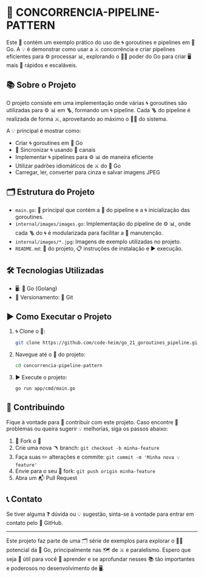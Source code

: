 
# 🐹 CONCORRENCIA-PIPELINE-PATTERN

Este 📁 contém um exemplo prático do uso de 🌀 goroutines e pipelines em 🐹 Go. A 💡 é demonstrar como usar a ⚔️ concorrência e criar pipelines eficientes para ⚙️ processar 📊, explorando o 🏋️‍♂️ poder do Go para criar 🖥️ mais 🚀 rápidos e escaláveis.

## 📚 Sobre o Projeto

O projeto consiste em uma implementação onde várias 🌀 goroutines são utilizadas para ⚙️ 📊 em 🪜, formando um 🌀 pipeline. Cada 🪜 do pipeline é realizada de forma ⚔️, aproveitando ao máximo o 🏋️‍♂️ do sistema.

A 💡 principal é mostrar como:
- Criar 🌀 goroutines em 🐹 Go
- 🔄 Sincronizar 🌀 usando 📨 canais
- Implementar 🌀 pipelines para ⚙️ 📊 de maneira eficiente
- Utilizar padrões idiomáticos de ⚔️ do 🐹 Go
- Carregar, ler, converter para cinza e salvar imagens JPEG 

## 🗂️ Estrutura do Projeto

- `main.go`: 📄 principal que contém a 🔧 do pipeline e a 🌀 inicialização das goroutines.
- `internal/images/images.go`: Implementação do pipeline de ⚙️ 📊, onde cada 🪜 do 🌀 é modularizada para facilitar a 🔧 manutenção.
- `internal/images/*.jpg`: Imagens de exemplo utilizadas no projeto.
- `README.md`: 📄 do projeto, 📋 instruções de instalação e ▶️ execução.

## 🛠️ Tecnologias Utilizadas

- 🖥️: 🐹 Go (Golang)
- 📁 Versionamento: 🐙 Git

## ▶️ Como Executar o Projeto

1. 🌀 Clone o 📁:
   ```sh
   git clone https://github.com/code-heim/go_21_goroutines_pipeline.git
   ```

2. Navegue até o 📁 do projeto:
   ```sh
   cd concorrencia-pipeline-pattern
   ```

3. ▶️ Execute o projeto:
   ```sh
   go run app/cmd/main.go
   ```

## 🤝 Contribuindo

Fique à vontade para 🤲 contribuir com este projeto. Caso encontre 🐞 problemas ou queira sugerir 💡 melhorias, siga os passos abaixo:

1. 🍴 Fork o 📁
2. Crie uma nova 🪃 branch: `git checkout -b minha-feature`
3. Faça suas ✏️ alterações e commite: `git commit -m 'Minha nova 💡 feature'`
4. Envie para o seu 🍴 fork: `git push origin minha-feature`
5. Abra um 📬 Pull Request

## 📞 Contato

Se tiver alguma ❓ dúvida ou 💡 sugestão, sinta-se à vontade para entrar em contato pelo 🐙 GitHub.

---

Este projeto faz parte de uma 🗂️ série de exemplos para explorar o 🏋️‍♂️ potencial da 🐹 Go, principalmente nas 🗺️ de ⚔️ e paralelismo. Espero que seja 🔧 útil para você 🧠 aprender e se aprofundar nesses 📚 tão importantes e poderosos no desenvolvimento de 🖥️.

